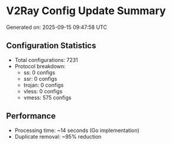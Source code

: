 # V2Ray Config Update Summary
Generated on: 2025-09-15 09:47:58 UTC

## Configuration Statistics
- Total configurations: 7231
- Protocol breakdown:
  - ss: 0 configs
  - ssr: 0 configs
  - trojan: 0 configs
  - vless: 0 configs
  - vmess: 575 configs

## Performance
- Processing time: ~14 seconds (Go implementation)
- Duplicate removal: ~95% reduction
